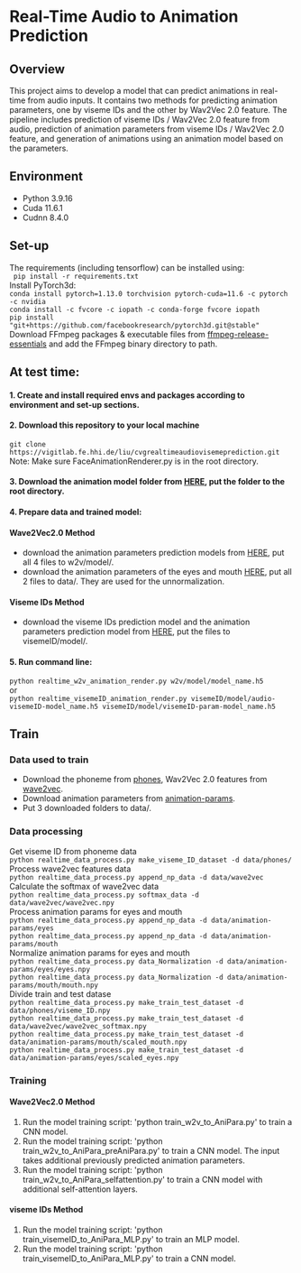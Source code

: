 # Real-Time Audio to Animation Prediction
## Overview

This project aims to develop a model that can predict animations in real-time from audio inputs.
It contains two methods for predicting animation parameters, one by viseme IDs and the other by Wav2Vec 2.0 feature. The pipeline includes prediction of viseme IDs / Wav2Vec 2.0 feature from audio, prediction of animation parameters from viseme IDs / Wav2Vec 2.0 feature, and generation of animations using an animation model based on the parameters.



## Environment

- Python 3.9.16
- Cuda 11.6.1
- Cudnn 8.4.0
## Set-up
The requirements (including tensorflow) can be installed using:<br>
``` pip install -r requirements.txt```<br>
Install PyTorch3d:<br>
```conda install pytorch=1.13.0 torchvision pytorch-cuda=11.6 -c pytorch -c nvidia```<br>
```conda install -c fvcore -c iopath -c conda-forge fvcore iopath```<br>
```pip install "git+https://github.com/facebookresearch/pytorch3d.git@stable"``` <br>
Download FFmpeg packages & executable files from
[ffmpeg-release-essentials](https://www.gyan.dev/ffmpeg/builds/ffmpeg-release-essentials.7z)
and add the FFmpeg binary directory to path.<br>

## At test time:

#### 1. Create and install required envs and packages according to environment and set-up sections.
#### 2. Download this repository to your local machine <br>
```git clone https://vigitlab.fe.hhi.de/liu/cvgrealtimeaudiovisemeprediction.git ```<br>
Note: Make sure FaceAnimationRenderer.py is in the root directory.
#### 3. Download the animation model folder from [HERE](https://vigitlab.fe.hhi.de/liu/cvgrealtimeaudiovisemeprediction.git), put the folder to the root directory.
#### 4. Prepare data and trained model:<br>
#### Wave2Vec2.0 Method
- download the animation parameters prediction models from [HERE](https://vigitlab.fe.hhi.de/liu/cvgrealtimeaudiovisemeprediction.git), put all 4 files to w2v/model/.
- download the animation parameters of the eyes and mouth [HERE](https://vigitlab.fe.hhi.de/liu/cvgrealtimeaudiovisemeprediction.git), put all 2 files to data/. They are used for the unnormalization.
#### Viseme IDs Method
- download the viseme IDs prediction model and the animation parameters prediction model from [HERE](https://vigitlab.fe.hhi.de/liu/cvgrealtimeaudiovisemeprediction.git), put the files to visemeID/model/.
#### 5. Run command line:<br>
```python realtime_w2v_animation_render.py w2v/model/model_name.h5``` <br>
or <br>
```python realtime_visemeID_animation_render.py visemeID/model/audio-visemeID-model_name.h5 visemeID/model/visemeID-param-model_name.h5``` <br>


## Train
### Data used to train
- Download the phoneme from [phones](https://vigitlab.fe.hhi.de/liu/cvgrealtimeaudiovisemeprediction.git), Wav2Vec 2.0 features from [wave2vec](https://vigitlab.fe.hhi.de/liu/cvgrealtimeaudiovisemeprediction.git).
- Download animation parameters from [animation-params](https://vigitlab.fe.hhi.de/liu/cvgrealtimeaudiovisemeprediction.git).
- Put 3 downloaded folders to data/.
### Data processing
Get viseme ID from phoneme data <br>
```python realtime_data_process.py make_viseme_ID_dataset -d data/phones/```<br>
Process wave2vec features data <br>
```python realtime_data_process.py append_np_data -d data/wave2vec```<br>
Calculate the softmax of wave2vec data <br>
```python realtime_data_process.py softmax_data -d data/wave2vec/wave2vec.npy```<br>
Process animation params for eyes and mouth <br>
```python realtime_data_process.py append_np_data -d data/animation-params/eyes```<br>
```python realtime_data_process.py append_np_data -d data/animation-params/mouth```<br>
Normalize animation params for eyes and mouth <br>
```python realtime_data_process.py data_Normalization -d data/animation-params/eyes/eyes.npy```<br>
```python realtime_data_process.py data_Normalization -d data/animation-params/mouth/mouth.npy```<br>
Divide train and test datase <br>
```python realtime_data_process.py make_train_test_dataset -d data/phones/viseme_ID.npy```<br>
```python realtime_data_process.py make_train_test_dataset -d data/wave2vec/wave2vec_softmax.npy```<br>
```python realtime_data_process.py make_train_test_dataset -d data/animation-params/mouth/scaled_mouth.npy```<br>
```python realtime_data_process.py make_train_test_dataset -d data/animation-params/eyes/scaled_eyes.npy```<br>

### Training
#### Wave2Vec2.0 Method
1. Run the model training script: 'python train_w2v_to_AniPara.py' to train a CNN model.
2. Run the model training script: 'python train_w2v_to_AniPara_preAniPara.py' to train a CNN model. The input takes additional previously predicted animation parameters.
3. Run the model training script: 'python train_w2v_to_AniPara_selfattention.py' to train a CNN model with additional self-attention layers.
#### viseme IDs Method
1. Run the model training script: 'python train_visemeID_to_AniPara_MLP.py' to train an MLP model. 
2. Run the model training script: 'python train_visemeID_to_AniPara_MLP.py' to train a CNN model.


